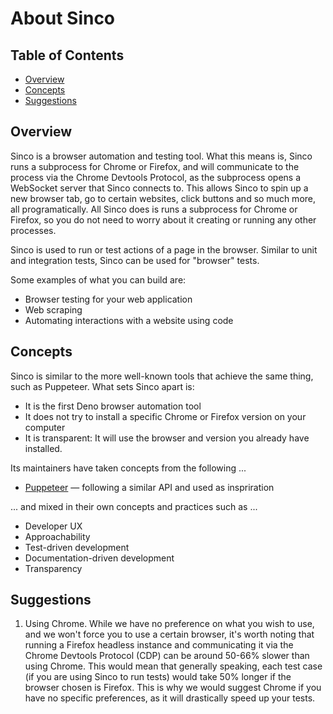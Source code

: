# About Sinco

## Table of Contents

- [Overview](#overview)
- [Concepts](#concepts)
- [Suggestions](#suggestions)

## Overview

Sinco is a browser automation and testing tool. What this means is, Sinco runs a
subprocess for Chrome or Firefox, and will communicate to the process via the
Chrome Devtools Protocol, as the subprocess opens a WebSocket server that Sinco
connects to. This allows Sinco to spin up a new browser tab, go to certain
websites, click buttons and so much more, all programatically. All Sinco does is
runs a subprocess for Chrome or Firefox, so you do not need to worry about it
creating or running any other processes.

Sinco is used to run or test actions of a page in the browser. Similar to unit
and integration tests, Sinco can be used for "browser" tests.

Some examples of what you can build are:

- Browser testing for your web application
- Web scraping
- Automating interactions with a website using code

## Concepts

Sinco is similar to the more well-known tools that achieve the same thing, such
as Puppeteer. What sets Sinco apart is:

- It is the first Deno browser automation tool
- It does not try to install a specific Chrome or Firefox version on your
  computer
- It is transparent: It will use the browser and version you already have
  installed.

Its maintainers have taken concepts from the following ...

- [Puppeteer](https://pptr.dev/) — following a similar API and used as
  inspriration

... and mixed in their own concepts and practices such as ...

- Developer UX
- Approachability
- Test-driven development
- Documentation-driven development
- Transparency

## Suggestions

1. Using Chrome. While we have no preference on what you wish to use, and we
   won't force you to use a certain browser, it's worth noting that running a
   Firefox headless instance and communicating it via the Chrome Devtools
   Protocol (CDP) can be around 50-66% slower than using Chrome. This would mean
   that generally speaking, each test case (if you are using Sinco to run tests)
   would take 50% longer if the browser chosen is Firefox. This is why we would
   suggest Chrome if you have no specific preferences, as it will drastically
   speed up your tests.
